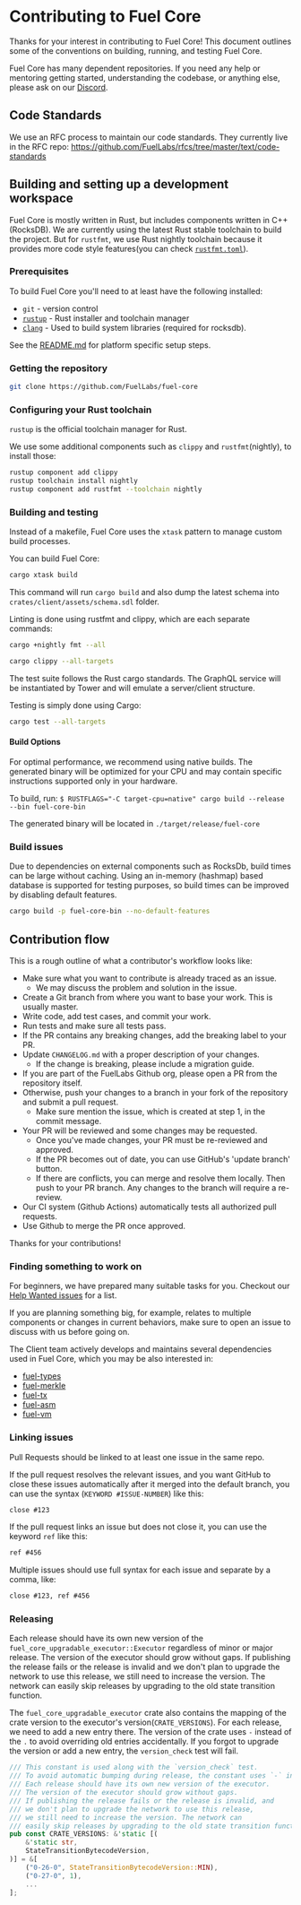 # Contributing to Fuel Core

Thanks for your interest in contributing to Fuel Core! This document outlines some of the conventions on building, running, and testing Fuel Core.

Fuel Core has many dependent repositories. If you need any help or mentoring getting started, understanding the codebase, or anything else, please ask on our [Discord](https://discord.gg/xfpK4Pe).

## Code Standards

We use an RFC process to maintain our code standards. They currently live in the RFC repo: <https://github.com/FuelLabs/rfcs/tree/master/text/code-standards>

## Building and setting up a development workspace

Fuel Core is mostly written in Rust, but includes components written in C++ (RocksDB).
We are currently using the latest Rust stable toolchain to build the project.
But for `rustfmt`, we use Rust nightly toolchain because it provides more code style features(you can check [`rustfmt.toml`](.rustfmt.toml)).

### Prerequisites

To build Fuel Core you'll need to at least have the following installed:

-   `git` - version control
-   [`rustup`](https://rustup.rs/) - Rust installer and toolchain manager
-   [`clang`](http://releases.llvm.org/download.html) - Used to build system libraries (required for rocksdb).

See the [README.md](README.md#system-requirements) for platform specific setup steps.

### Getting the repository

```sh
git clone https://github.com/FuelLabs/fuel-core
```

### Configuring your Rust toolchain

`rustup` is the official toolchain manager for Rust.

We use some additional components such as `clippy` and `rustfmt`(nightly), to install those:

```sh
rustup component add clippy
rustup toolchain install nightly
rustup component add rustfmt --toolchain nightly
```

### Building and testing

Instead of a makefile, Fuel Core uses the `xtask` pattern to manage custom build processes.

You can build Fuel Core:

```sh
cargo xtask build
```

This command will run `cargo build` and also dump the latest schema into `crates/client/assets/schema.sdl` folder.

Linting is done using rustfmt and clippy, which are each separate commands:

```sh
cargo +nightly fmt --all
```

```sh
cargo clippy --all-targets
```

The test suite follows the Rust cargo standards. The GraphQL service will be instantiated by
Tower and will emulate a server/client structure.

Testing is simply done using Cargo:

```sh
cargo test --all-targets
```

#### Build Options

For optimal performance, we recommend using native builds. The generated binary will be optimized for your CPU and may contain specific instructions supported only in your hardware.

To build, run:
`$ RUSTFLAGS="-C target-cpu=native" cargo build --release --bin fuel-core-bin`

The generated binary will be located in `./target/release/fuel-core`

### Build issues

Due to dependencies on external components such as RocksDb, build times can be large without caching.
Using an in-memory (hashmap) based database is supported for testing purposes, so build times can be improved by disabling
default features.

```sh
cargo build -p fuel-core-bin --no-default-features
```

## Contribution flow

This is a rough outline of what a contributor's workflow looks like:

-   Make sure what you want to contribute is already traced as an issue.
    -   We may discuss the problem and solution in the issue.
-   Create a Git branch from where you want to base your work. This is usually master.
-   Write code, add test cases, and commit your work.
-   Run tests and make sure all tests pass.
-   If the PR contains any breaking changes, add the breaking label to your PR.
-   Update `CHANGELOG.md` with a proper description of your changes.
    -   If the change is breaking, please include a migration guide.
-   If you are part of the FuelLabs Github org, please open a PR from the repository itself.
-   Otherwise, push your changes to a branch in your fork of the repository and submit a pull request.
    -   Make sure mention the issue, which is created at step 1, in the commit message.
-   Your PR will be reviewed and some changes may be requested.
    -   Once you've made changes, your PR must be re-reviewed and approved.
    -   If the PR becomes out of date, you can use GitHub's 'update branch' button.
    -   If there are conflicts, you can merge and resolve them locally. Then push to your PR branch.
        Any changes to the branch will require a re-review.
-   Our CI system (Github Actions) automatically tests all authorized pull requests.
-   Use Github to merge the PR once approved.

Thanks for your contributions!

### Finding something to work on

For beginners, we have prepared many suitable tasks for you. Checkout our [Help Wanted issues](https://github.com/FuelLabs/fuel-core/issues?q=is%3Aopen+is%3Aissue+label%3A%22help+wanted%22) for a list.

If you are planning something big, for example, relates to multiple components or changes in current behaviors, make sure to open an issue to discuss with us before going on.

The Client team actively develops and maintains several dependencies used in Fuel Core, which you may be also interested in:

-   [fuel-types](https://github.com/FuelLabs/fuel-vm/tree/master/fuel-types)
-   [fuel-merkle](https://github.com/FuelLabs/fuel-vm/tree/master/fuel-merkle)
-   [fuel-tx](https://github.com/FuelLabs/fuel-vm/tree/master/fuel-tx)
-   [fuel-asm](https://github.com/FuelLabs/fuel-vm/tree/master/fuel-asm)
-   [fuel-vm](https://github.com/FuelLabs/fuel-vm/tree/master/fuel-vm)

### Linking issues

Pull Requests should be linked to at least one issue in the same repo.

If the pull request resolves the relevant issues, and you want GitHub to close these issues automatically after it merged into the default branch, you can use the syntax (`KEYWORD #ISSUE-NUMBER`) like this:

```md
close #123
```

If the pull request links an issue but does not close it, you can use the keyword `ref` like this:

```md
ref #456
```

Multiple issues should use full syntax for each issue and separate by a comma, like:

```md
close #123, ref #456
```

### Releasing

Each release should have its own new version of the `fuel_core_upgradable_executor::Executor` regardless of minor or major release. The version of the executor should grow without gaps.
If publishing the release fails or the release is invalid and
we don't plan to upgrade the network to use this release, 
we still need to increase the version. 
The network can easily skip releases by upgrading to the old state transition function.

The `fuel_core_upgradable_executor` crate also contains the mapping of the crate 
version to the executor's version(`CRATE_VERSIONS`). For each release, 
we need to add a new entry there. The version of the crate uses `-` instead 
of the `.` to avoid overriding old entries accidentally. 
If you forgot to upgrade the version or add a new entry, the `version_check` test will fail.

```rust
/// This constant is used along with the `version_check` test.
/// To avoid automatic bumping during release, the constant uses `-` instead of `.`.
/// Each release should have its own new version of the executor.
/// The version of the executor should grow without gaps.
/// If publishing the release fails or the release is invalid, and
/// we don't plan to upgrade the network to use this release,
/// we still need to increase the version. The network can
/// easily skip releases by upgrading to the old state transition function.
pub const CRATE_VERSIONS: &'static [(
    &'static str,
    StateTransitionBytecodeVersion,
)] = &[
    ("0-26-0", StateTransitionBytecodeVersion::MIN),
    ("0-27-0", 1),
    ...
];
```

